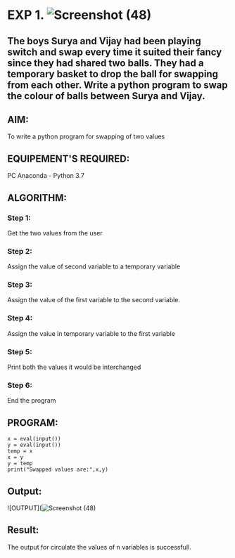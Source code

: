 # EXP 1. ![Screenshot (48)](https://github.com/saravidhya/python-programming/assets/87062069/10b9d8df-60cd-4ed5-b04a-9c933f34e1ce)

## The boys Surya and Vijay had been playing switch and swap every time it suited their fancy since they had shared two balls. They had a temporary basket to drop the ball for swapping from each other. Write a python program to swap the colour of balls between Surya and Vijay.

## AIM:
To write a python program for swapping of two values
## EQUIPEMENT'S REQUIRED: 
PC
Anaconda - Python 3.7
## ALGORITHM: 
### Step 1:
Get the two values from the user
### Step 2: 
Assign the value of second variable to a temporary variable 
### Step 3: 
Assign the value of the first variable to the second variable.
### Step 4:  
Assign the value in temporary variable to the first variable
### Step 5: 
Print both the values it would be interchanged
### Step 6: 
End the program
## PROGRAM:

```
x = eval(input())
y = eval(input())
temp = x
x = y
y = temp
print("Swapped values are:",x,y)
```
## Output:
![OUTPUT](![Screenshot (48)](https://github.com/saravidhya/python-programming/assets/87062069/10b9d8df-60cd-4ed5-b04a-9c933f34e1ce)



## Result:
The output for circulate the values of n variables is successfull.
